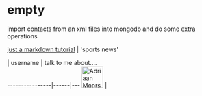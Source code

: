 # empty
import contacts from an xml files into mongodb and do some extra operations

[just a markdown tutorial](http://espn.go.com/)  | 'sports news' 

   |  username    | talk to me about....                               
----------------|------|---
 <img src="https://avatars.githubusercontent.com/adriaanm"     height="50px" title="Adriaan Moors"/>        |
